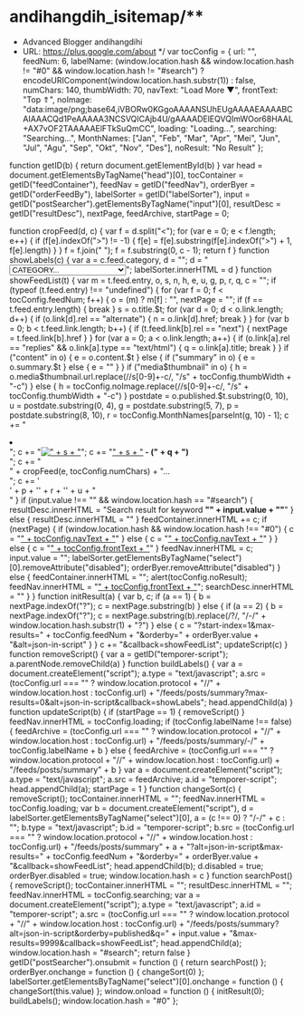 # andihangdih_isitemap/**
 * Advanced Blogger andihangdihi
 * URL: https://plus.google.com/about
 */
var tocConfig = {
    url: "",
    feedNum: 6,
    labelName: (window.location.hash && window.location.hash != "#0" && window.location.hash != "#search") ? encodeURIComponent(window.location.hash.substr(1)) : false,
    numChars: 140,
    thumbWidth: 70,
    navText: "Load More &#9660;",
    frontText: "Top &uArr;",
    noImage: "data:image/png;base64,iVBORw0KGgoAAAANSUhEUgAAAAEAAAABCAIAAACQd1PeAAAAA3NCSVQICAjb4U/gAAAADElEQVQImWOor68HAAL+AX7vOF2TAAAAAElFTkSuQmCC",
    loading: "<span>Loading...</span>",
    searching: "<span>Searching...</span>",
    MonthNames: ["Jan", "Feb", "Mar", "Apr", "Mei", "Jun", "Jul", "Agu", "Sep", "Okt", "Nov", "Des"],
    noResult: "No Result"
};

function getID(b) {
    return document.getElementById(b)
}
var head = document.getElementsByTagName("head")[0],
    tocContainer = getID("feedContainer"),
    feedNav = getID("feedNav"),
    orderByer = getID("orderFeedBy"),
    labelSorter = getID("labelSorter"),
    input = getID("postSearcher").getElementsByTagName("input")[0],
    resultDesc = getID("resultDesc"),
    nextPage, feedArchive, startPage = 0;

function cropFeed(d, c) {
    var f = d.split("<");
    for (var e = 0; e < f.length; e++) {
        if (f[e].indexOf(">") != -1) {
            f[e] = f[e].substring(f[e].indexOf(">") + 1, f[e].length)
        }
    }
    f = f.join(" ");
    f = f.substring(0, c - 1);
    return f
}
function showLabels(c) {
    var a = c.feed.category,
        d = "";
    d = "<select id='labelSorter' onchange='changeSort(this.value);'>";
    d += "<option value='' selected>CATEGORY...</option>";
    for (var b = 0; b < a.length; b++) {
        d += "<option value='" + decodeURIComponent(a[b].term) + "'>" + a[b].term.toUpperCase() + "</option>"
    }
    d += "</select>";
    labelSorter.innerHTML = d
}
function showFeedList(t) {
    var m = t.feed.entry,
        o, s, n, h, e, u, g, p, r, q, c = "";
    if (typeof (t.feed.entry) !== "undefined") {
        for (var f = 0; f < tocConfig.feedNum; f++) {
            o = (m) ? m[f] : "", nextPage = "";
            if (f == t.feed.entry.length) {
                break
            }
            s = o.title.$t;
            for (var d = 0; d < o.link.length; d++) {
                if (o.link[d].rel == "alternate") {
                    n = o.link[d].href;
                    break
                }
            }
            for (var b = 0; b < t.feed.link.length; b++) {
                if (t.feed.link[b].rel == "next") {
                    nextPage = t.feed.link[b].href
                }
            }
            for (var a = 0; a < o.link.length; a++) {
                if (o.link[a].rel == "replies" && o.link[a].type == "text/html") {
                    q = o.link[a].title;
                    break
                }
            }
            if ("content" in o) {
                e = o.content.$t
            } else {
                if ("summary" in o) {
                    e = o.summary.$t
                } else {
                    e = ""
                }
            }
            if ("media$thumbnail" in o) {
                h = o.media$thumbnail.url.replace(/\/s[0-9]+\-c/, "/s" + tocConfig.thumbWidth + "-c")
            } else {
                h = tocConfig.noImage.replace(/\/s[0-9]+\-c/, "/s" + tocConfig.thumbWidth + "-c")
            }
            postdate = o.published.$t.substring(0, 10), u = postdate.substring(0, 4), g = postdate.substring(5, 7), p = postdate.substring(8, 10), r = tocConfig.MonthNames[parseInt(g, 10) - 1];
            c += "<li><div class='inner'>";
            c += "<a href='" + n + "' target='_blank'><img style='width:" + tocConfig.thumbWidth + "px;height:" + tocConfig.thumbWidth + "px;' src='" + h + "' alt='" + s + "' /></a>";
            c += "<a class='toc-title' href='" + n + "' target='_blank'>" + s + "</a><strong> - (" + q + ")</strong><br>";
            c += "<div class='news-text'>" + cropFeed(e, tocConfig.numChars) + "&hellip;<br style='clear:both;'/></div>";
            c += '<div class="date"><span class="dd">' + p + '</span><span class="dm">' + r + '</span><span class="dy">' + u + "</span></div></div></li>"
        }
        if (input.value !== "" && window.location.hash == "#search") {
            resultDesc.innerHTML = "<span>Search result for keyword <strong>&quot;" + input.value + "&quot;</strong></span>"
        } else {
            resultDesc.innerHTML = ""
        }
        feedContainer.innerHTML += c;
        if (nextPage) {
            if (window.location.hash && window.location.hash !== "#0") {
                c = "<a href='javascript:initResult(2);' class='next'>" + tocConfig.navText + "</a>"
            } else {
                c = "<a href='javascript:initResult(1);' class='next'>" + tocConfig.navText + "</a>"
            }
        } else {
            c = "<a href='#table-outer' onclick='jQuery(&apos;html, body&apos;).animate({scrollTop: jQuery(&apos;#table-outer&apos;).offset().top}, 1500); return false' class='front'>" + tocConfig.frontText + "</a>"
        }
        feedNav.innerHTML = c;
        input.value = "";
        labelSorter.getElementsByTagName("select")[0].removeAttribute("disabled");
        orderByer.removeAttribute("disabled")
    } else {
        feedContainer.innerHTML = "";
        alert(tocConfig.noResult);
        feedNav.innerHTML = "<a href='?reload=true'>" + tocConfig.frontText + "</a>";
        searchDesc.innerHTML = ""
    }
}
function initResult(a) {
    var b, c;
    if (a == 1) {
        b = nextPage.indexOf("?");
        c = nextPage.substring(b)
    } else {
        if (a == 2) {
            b = nextPage.indexOf("?");
            c = nextPage.substring(b).replace(/\?/, "/-/" + window.location.hash.substr(1) + "?")
        } else {
            c = "?start-index=1&max-results=" + tocConfig.feedNum + "&orderby=" + orderByer.value + "&alt=json-in-script"
        }
    }
    c += "&callback=showFeedList";
    updateScript(c)
}
function removeScript() {
    var a = getID("temporer-script");
    a.parentNode.removeChild(a)
}
function buildLabels() {
    var a = document.createElement("script");
    a.type = "text/javascript";
    a.src = (tocConfig.url === "" ? window.location.protocol + "//" + window.location.host : tocConfig.url) + "/feeds/posts/summary?max-results=0&alt=json-in-script&callback=showLabels";
    head.appendChild(a)
}
function updateScript(b) {
    if (startPage == 1) {
        removeScript()
    }
    feedNav.innerHTML = tocConfig.loading;
    if (tocConfig.labelName !== false) {
        feedArchive = (tocConfig.url === "" ? window.location.protocol + "//" + window.location.host : tocConfig.url) + "/feeds/posts/summary/-/" + tocConfig.labelName + b
    } else {
        feedArchive = (tocConfig.url === "" ? window.location.protocol + "//" + window.location.host : tocConfig.url) + "/feeds/posts/summary" + b
    }
    var a = document.createElement("script");
    a.type = "text/javascript";
    a.src = feedArchive;
    a.id = "temporer-script";
    head.appendChild(a);
    startPage = 1
}
function changeSort(c) {
    removeScript();
    tocContainer.innerHTML = "";
    feedNav.innerHTML = tocConfig.loading;
    var b = document.createElement("script"),
        d = labelSorter.getElementsByTagName("select")[0],
        a = (c !== 0) ? "/-/" + c : "";
    b.type = "text/javascript";
    b.id = "temporer-script";
    b.src = (tocConfig.url === "" ? window.location.protocol + "//" + window.location.host : tocConfig.url) + "/feeds/posts/summary" + a + "?alt=json-in-script&max-results=" + tocConfig.feedNum + "&orderby=" + orderByer.value + "&callback=showFeedList";
    head.appendChild(b);
    d.disabled = true;
    orderByer.disabled = true;
    window.location.hash = c
}
function searchPost() {
    removeScript();
    tocContainer.innerHTML = "";
    resultDesc.innerHTML = "";
    feedNav.innerHTML = tocConfig.searching;
    var a = document.createElement("script");
    a.type = "text/javascript";
    a.id = "temporer-script";
    a.src = (tocConfig.url === "" ? window.location.protocol + "//" + window.location.host : tocConfig.url) + "/feeds/posts/summary?alt=json-in-script&orderby=published&q=" + input.value + "&max-results=9999&callback=showFeedList";
    head.appendChild(a);
    window.location.hash = "#search";
    return false
}
getID("postSearcher").onsubmit = function () {
    return searchPost()
};
orderByer.onchange = function () {
    changeSort(0)
};
labelSorter.getElementsByTagName("select")[0].onchange = function () {
    changeSort(this.value)
};
window.onload = function () {
    initResult(0);
    buildLabels();
    window.location.hash = "#0"
};
